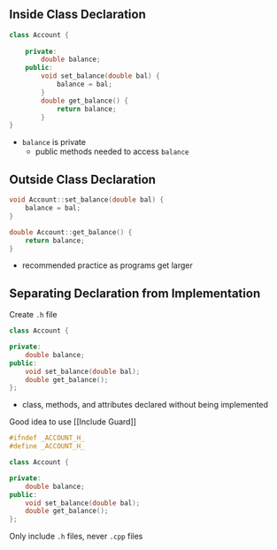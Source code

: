 ## Inside Class Declaration

```cpp
class Account {
	
	private:
		double balance;
	public:
		void set_balance(double bal) {
			balance = bal;
		} 
		double get_balance() {
			return balance;
		}
}
```

- `balance` is private
	- public methods needed to access `balance`

## Outside Class Declaration

```cpp
void Account::set_balance(double bal) {
	balance = bal;
}

double Account::get_balance() {
	return balance;
}
```

- recommended practice as programs get larger

## Separating Declaration from Implementation

Create `.h` file

```cpp
class Account {

private:
	double balance;
public:
	void set_balance(double bal);
	double get_balance();
};
```

- class, methods, and attributes declared without being implemented

Good idea to use [[Include Guard]]

```cpp
#ifndef _ACCOUNT_H_
#define _ACCOUNT_H_

class Account {

private:
	double balance;
public:
	void set_balance(double bal);
	double get_balance();
};
```
Only include `.h` files, never `.cpp` files
